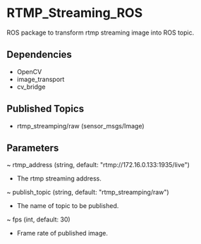# RTMP_Streaming_ROS

ROS package to transform rtmp streaming image into ROS topic.

## Dependencies
* OpenCV
* image_transport
* cv_bridge

## Published Topics
* rtmp_streamping/raw (sensor_msgs/Image)


## Parameters
~ rtmp_address (string, default: "rtmp://172.16.0.133:1935/live")
* The rtmp streaming address.

~ publish_topic (string, default: "rtmp_streamping/raw")
* The name of topic to be published.

~ fps (int, default: 30)
* Frame rate of published image.
